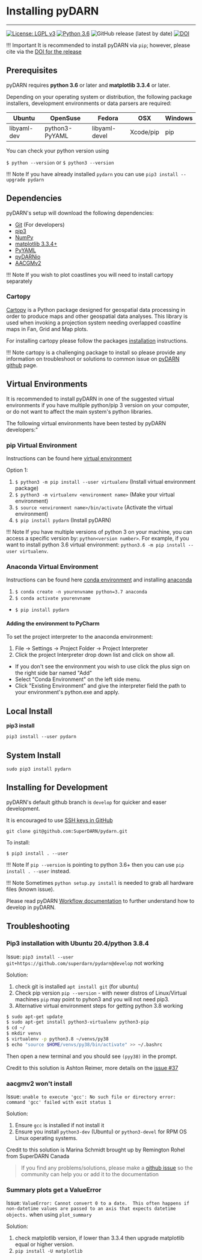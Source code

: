 <!--Copyright (C) SuperDARN Canada, University of Saskatchewan 
Author(s): Marina Schmidt 
Modifications:
2020-12-01 Carley Martin updated documentation

Disclaimer:
pyDARN is under the LGPL v3 license found in the root directory LICENSE.md 
Everyone is permitted to copy and distribute verbatim copies of this license 
document, but changing it is not allowed.

This version of the GNU Lesser General Public License incorporates the terms
and conditions of version 3 of the GNU General Public License, supplemented by
the additional permissions listed below.
-->

# Installing pyDARN 
---

[![License: LGPL v3](https://img.shields.io/badge/License-LGPLv3-blue.svg)](https://www.gnu.org/licenses/lgpl-3.0) 
[![Python 3.6](https://img.shields.io/badge/python-3.6-blue.svg)](https://www.python.org/downloads/release/python-360/) 
![GitHub release (latest by date)](https://img.shields.io/github/v/release/superdarn/pydarn)
[![DOI](https://zenodo.org/badge/DOI/10.5281/zenodo.3727269.svg)](https://doi.org/10.5281/zenodo.3727269)


!!! Important 
    It is recommended to install pyDARN via `pip`; however, please cite via the [DOI for the release](https://doi.org/10.5281/zenodo.3727269) 


## Prerequisites

pyDARN requires **python 3.6** or later and **matplotlib 3.3.4** or later.

Depending on your operating system or distribution, the following package installers, development environments or data parsers are required: 
 
| Ubuntu      | OpenSuse       | Fedora        | OSX           | Windows       |
| ----------- | -------------- | ------------- | ------------- | ------------- |
| libyaml-dev | python3-PyYAML | libyaml-devel | Xcode/pip     | pip           |

You can check your python version using

`$ python --version` or 
`$ python3 --version`

!!! Note
    If you have already installed `pydarn` you can use `pip3 install --upgrade pydarn`

## Dependencies

pyDARN's setup will download the following dependencies: 

- [Git](https://git-scm.com/) (For developers)
- [pip3](https://help.dreamhost.com/hc/en-us/articles/115000699011-Using-pip3-to-install-Python3-modules)
- [NumPy](https://numpy.org/)
- [matplotlib 3.3.4+](https://matplotlib.org/) 
- [PyYAML](https://pyyaml.org/wiki/PyYAMLDocumentation)
- [pyDARNio](https://pydarnio.readthedocs.io/en/latest/user/install/)
- [AACGMv2](https://pypi.org/project/aacgmv2/) 

!!! Note
    If you wish to plot coastlines you will need to install cartopy separately

### Cartopy 
[Cartopy](https://scitools.org.uk/cartopy/docs/latest/) is a Python package designed for geospatial data processing in order to produce maps and other geospatial data analyses. This library is used when invoking a projection system needing overlapped coastline maps in Fan, Grid and Map plots. 

For installing cartopy please follow the packages [installation](https://scitools.org.uk/cartopy/docs/latest/installing.html) instructions. 

!!! Note
    cartopy is a challenging package to install so please provide any information on troubleshoot or solutions to common issue on [pyDARN github](https://github.com/SuperDARN/pydarn) page. 

## Virtual Environments
It is recommended to install pyDARN in one of the suggested virtual environments if you have multiple python/pip 3 version on your computer, or do not want to affect the main system's python libraries. 

The following virtual environments have been tested by pyDARN developers:"

### pip Virtual Environment
Instructions can be found here [virtual environment](https://packaging.python.org/guides/installing-using-pip-and-virtual-environments/)

Option 1:
1. `$ python3 -m pip install --user virtualenv` (Install virtual environment package)
2. `$ python3 -m virtualenv <environment name>`  (Make your virtual environment)
3. `$ source <environment name>/bin/activate`  (Activate the virtual environment)
4. `$ pip install pydarn`    (Install pyDARN)

!!! Note
    If you have multiple versions of python 3 on your machine, you can access a specific version by: `python<version number>`. 
    For example, if you want to install python 3.6 virtual environment: `python3.6 -m pip install --user virtualenv`.

### Anaconda Virtual Environment
Instructions can be found here [conda environment](https://uoa-eresearch.github.io/eresearch-cookbook/recipe/2014/11/20/conda/) and installing [anaconda](https://docs.anaconda.com/anaconda/install/)

1. `$ conda create -n yourenvname python=3.7 anaconda`
2. `$ conda activate yourenvname`
* `$ pip install pydarn`

#### Adding the environment to PyCharm

To set the project interpreter to the anaconda environment:

1. File -> Settings -> Project Folder -> Project Interpreter
2. Click the project Interpreter drop down list and click on show all.
* If you don't see the environment you wish to use click the plus sign on the right side bar named "Add"
* Select "Conda Environment" on the left side menu.
* Click "Existing Environment" and give the interpreter field the path to your environment's python.exe and apply.

## Local Install
**pip3 install**

`pip3 install --user pydarn`

## System Install 
`sudo pip3 install pydarn`

## Installing for Development

pyDARN's default github branch is `develop` for quicker and easer development. 

It is encouraged to use [SSH keys in GitHub](https://docs.github.com/en/github/authenticating-to-github/connecting-to-github-with-ssh) 

`git clone git@github.com:SuperDARN/pydarn.git`

To install: 

`$ pip3 install . --user`

!!! Note
    If `pip --version` is pointing to python 3.6+ then you can use `pip install . --user` instead. 

!!! Note
    Sometimes `python setup.py install` is needed to grab all hardware files (known issue).

Please read pyDARN [Workflow documentation](../dev/team.md) to further understand how to develop in pyDARN.
    
## Troubleshooting

### Pip3 installation with Ubuntu 20.4/python 3.8.4

Issue: `pip3 install --user git+https://github.com/superdarn/pydarn@develop` not working

Solution:
1. check git is installed `apt install git` (for ubuntu)
2. Check pip version `pip --version` - with newer distros of Linux/Virtual machines `pip` may point to pyhon3 and you will not need pip3. 
3. Alternative virtual environment steps for getting python 3.8 working

```bash 
$ sudo apt-get update
$ sudo apt-get install python3-virtualenv python3-pip
$ cd ~/
$ mkdir venvs
$ virtualenv -p python3.8 ~/venvs/py38
$ echo "source $HOME/venvs/py38/bin/activate" >> ~/.bashrc
```
Then open a new terminal and you should see `(pyy38)` in the prompt. 

Credit to this solution is Ashton Reimer, more details on the [issue #37](https://github.com/SuperDARN/pydarn/issues/37)

### aacgmv2 won't install 

Issue: `unable to execute 'gcc': No such file or directory
    error: command 'gcc' failed with exit status 1`

Solution: 
  1. Ensure `gcc` is installed if not install it
  2. Ensure you install `python3-dev` (Ubuntu) or `python3-devel` for RPM OS Linux operating systems. 

Credit to this solution is Marina Schmidt brought up by Remington Rohel from SuperDARN Canada


> If you find any problems/solutions, please make a [github issue](https://github.com/superdarn/pydarn/issues/new) so the community can help you or add it to the documentation

### Summary plots get a ValueError 

Issue: `ValueError: Cannot convert 0 to a date.  This often happens if non-datetime values are passed to an axis that expects datetime objects.` when using `plot_summary`

Solution:
1. check matplotlib version, if lower than 3.3.4 then upgrade matplotlib equal or higher version.  
2. `pip install -U matplotlib`
